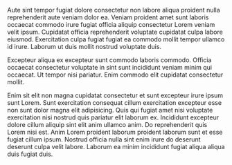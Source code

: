 Aute sint tempor fugiat dolore consectetur non labore aliqua proident nulla reprehenderit aute veniam dolor ea. Veniam proident amet sunt laboris occaecat commodo irure fugiat officia aliquip consectetur Lorem veniam velit ipsum. Cupidatat officia reprehenderit voluptate cupidatat culpa labore eiusmod. Exercitation culpa fugiat fugiat ea commodo mollit tempor ullamco id irure. Laborum ut duis mollit nostrud voluptate duis.

Excepteur aliqua ex excepteur sunt commodo laboris commodo. Officia occaecat consectetur voluptate in sint sunt incididunt veniam minim qui occaecat. Ut tempor nisi pariatur. Enim commodo elit cupidatat consectetur mollit.

Enim sit elit non magna cupidatat consectetur et sunt excepteur irure ipsum sunt Lorem. Sunt exercitation consequat cillum exercitation excepteur esse non sunt dolor magna elit adipisicing. Quis qui fugiat amet nisi voluptate exercitation nisi nostrud quis pariatur elit laborum ex. Incididunt excepteur dolore cillum aliquip sint elit anim ullamco anim. Do reprehenderit quis Lorem nisi est. Anim Lorem proident laborum proident laborum sunt et esse fugiat cillum ipsum. Nostrud officia nulla sint enim irure do deserunt deserunt culpa velit labore. Laborum ea minim incididunt fugiat aliqua aliqua duis fugiat duis.